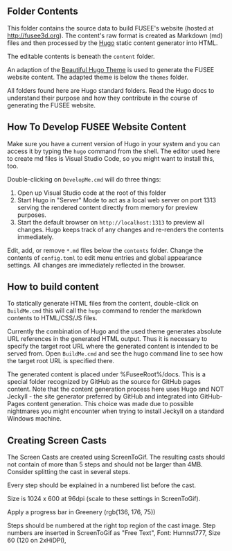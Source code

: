 ## Folder Contents

This folder contains the source data to build FUSEE's website (hosted at http://fusee3d.org).
The content's raw format is created as Markdown (md) files and then processed by
the [Hugo](http://gohugo.io/) static content generator into HTML.

The editable contents is beneath the `content` folder.

An adaption of the 
[Beautiful Hugo Theme](https://themes.gohugo.io/theme/beautifulhugo/)
 is used to generate the FUSEE website content. The adapted theme
is below the `themes` folder. 

All folders found here are Hugo standard folders. Read the Hugo docs to understand
their purpose and how they contribute in the course of generating the FUSEE website.

## How To Develop FUSEE Website Content

Make sure you have a current version of Hugo in your system and you can access it by
typing the `hugo` command from the shell. The editor used here to create md files is
Visual Studio Code, so you might want to install this, too.

Double-clicking on `DevelopMe.cmd` will do three things:

1. Open up Visual Studio code at the root of this folder
2. Start Hugo in "Server" Mode to act as a local web server on port 1313 serving
   the rendered content directly from memory for preview purposes.
3. Start the default browser on `http://localhost:1313` to preview all changes.
   Hugo keeps track of any changes and re-renders the contents immediately.

Edit, add, or remove `*.md` files below the `contents` folder. Change the contents 
of `config.toml` to edit menu entries and global appearance settings.
All changes are immediately reflected in the browser.

## How to build content

To statically generate HTML files from the content, double-click on `BuildMe.cmd` this will
call the `hugo` command to render the markdown contents to HTML/CSS/JS files.

Currently the combination of Hugo and the used theme generates absolute URL references 
in the generated HTML output. Thus it is necessary to specify the target root URL where
the generated content is intended to be served from. Open `BuildMe.cmd` and see the hugo
command line to see how the target root URL is specified there.

The generated content is placed under %FuseeRoot%/docs. This is a special folder
recognized by GitHub as the source for GitHub pages content. Note that the content 
generation process here uses Hugo and NOT Jeckyll - the site generator preferred by
GitHub and integrated into GitHub-Pages content generation. This choice was made
due to possible nightmares you might encounter when trying to install Jeckyll on a standard 
Windows machine.


## Creating Screen Casts

The Screen Casts are created using ScreenToGif. The resulting casts should not contain 
of more than 5 steps and should not be larger than 4MB. Consider splitting the
cast in several steps.

Every step should be explained in a numbered list before the cast. 

Size is 1024 x 600 at 96dpi (scale to these settings in ScreenToGif). 

Apply a progress bar in Greenery (rgb(136, 176, 75))

Steps should be numbered at the right top region of the cast image. Step numbers
are inserted in ScreenToGif as "Free Text", Font: Humnst777, Size 60 (120 on 2xHiDPI),

